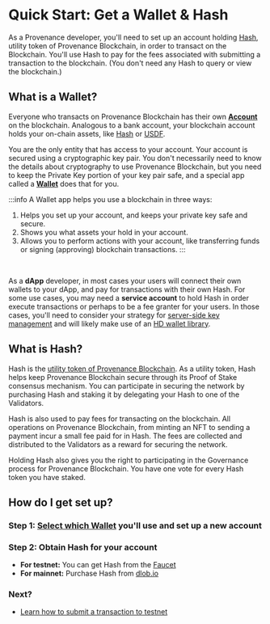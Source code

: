# Quick Start: Get a Wallet & Hash

As a Provenance developer, you'll need to set up an account holding [Hash](/docs/discover/hash), utility token of Provenance Blockchain,
in order to transact on the Blockchain. You'll use Hash to pay for the fees associated with submitting a 
transaction to the blockchain. (You don't need any Hash to query or view the blockchain.)

## What is a Wallet?

Everyone who transacts on Provenance Blockchain has their own **[Account](https://docs.cosmos.network/v0.46/basics/accounts.html)** 
on the blockchain. Analogous to a bank account, your blockchain account holds your on-chain assets, like 
[Hash](docs/discover/hash) or [USDF](https://www.usdfconsortium.com/).

You are the only entity that has access to your account. Your account is secured using a cryptographic key pair. 
You don't necessarily need to know the details about cryptography to use Provenance Blockchain, but you need to keep the Private Key 
portion of your key pair safe, and a special app called a **[Wallet](/docs/discover/wallets)** does that for you.

:::info A Wallet app helps you use a blockchain in three ways:

1. Helps you set up your account, and keeps your private key safe and secure.
2. Shows you what assets your hold in your account.
3. Allows you to perform actions with your account, like transferring funds or signing (approving) blockchain transactions.
:::
<br/>

As a **dApp** developer, in most cases your users will connect their own wallets to your dApp, and pay for transactions
with their own Hash. For some use cases, you may need a **service account** to hold Hash in order execute transactions
or perhaps to be a fee granter for your users. In those cases, you'll need to consider your strategy for [server-side
key management](docs/build/tutorials/key-management) and will likely make use of an [HD wallet library](https://github.com/FigureTechnologies/hdwallet).


## What is Hash?

Hash is the [utility token of Provenance Blockchain](/docs/discover/hash). As a utility token, Hash helps keep 
Provenance Blockchain secure through its Proof of Stake consensus mechanism. You can participate in securing the 
network by purchasing Hash and staking it by delegating your Hash to one of the Validators.

Hash is also used to pay fees for transacting on the blockchain. All operations on Provenance Blockchain, from minting 
an NFT to sending a payment incur a small fee paid for in Hash. The fees are collected and distributed to the 
Validators as a reward for securing the network.

Holding Hash also gives you the right to participating in the Governance process for Provenance Blockchain. 
You have one vote for every Hash token you have staked.


## How do I get set up?

### Step 1: [Select which Wallet](/docs/discover/wallets) you'll use and set up a new account
### Step 2: Obtain Hash for your account
- **For testnet:** You can get Hash from the [Faucet](https://explorer.test.provenance.io/faucet)
- **For mainnet:** Purchase Hash from  [dlob.io](https://provenance.io/purchase-hash)

### Next? 
- [Learn how to submit a transaction to testnet](https://medium.com/provenanceblockchain/hands-on-testnet-accounts-wallets-and-coin-transfer-452ee1f343cd)
